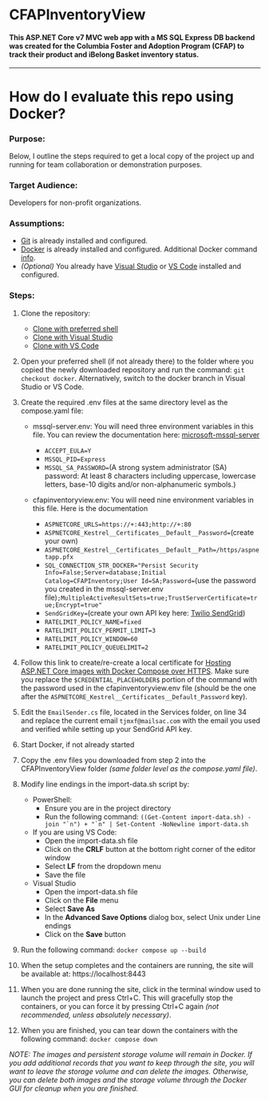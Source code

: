 # CFAPInventoryView

#### This ASP.NET Core v7 MVC web app with a MS SQL Express DB backend was created for the Columbia Foster and Adoption Program (CFAP) to track their product and iBelong Basket inventory status.

<hr />

# How do I evaluate this repo using Docker?

### Purpose:

Below, I outline the steps required to get a local copy of the project up and running for team collaboration or demonstration purposes.

### Target Audience:

Developers for non-profit organizations.

### Assumptions:

- [Git](https://github.com/git-guides/install-git) is already installed and configured.
- [Docker](https://docs.docker.com/get-docker/) is already installed and configured. Additional Docker command [info](./README.Docker.md).
- _(Optional)_ You already have [Visual Studio](https://visualstudio.microsoft.com/downloads/) or [VS Code](https://code.visualstudio.com/download) installed and configured.

### Steps:

1. Clone the repository:
   - [Clone with preferred shell](https://docs.github.com/en/repositories/creating-and-managing-repositories/cloning-a-repository)
   - [Clone with Visual Studio](https://learn.microsoft.com/en-us/visualstudio/version-control/git-clone-repository?view=vs-2022)
   - [Clone with VS Code](https://learn.microsoft.com/en-us/azure/developer/javascript/how-to/with-visual-studio-code/clone-github-repository?tabs=create-repo-command-palette%2Cinitialize-repo-activity-bar%2Ccreate-branch-command-palette%2Ccommit-changes-command-palette%2Cpush-command-palette)
2. Open your preferred shell (if not already there) to the folder where you copied the newly downloaded repository and run the command: `git checkout docker`. Alternatively, switch to the docker branch in Visual Studio or VS Code.
3. Create the required .env files at the same directory level as the compose.yaml file:

    - mssql-server.env: You will need three environment variables in this file. You can review the documentation here:  [microsoft-mssql-server](https://hub.docker.com/_/microsoft-mssql-server)

      - `ACCEPT_EULA=Y`
      - `MSSQL_PID=Express`
      - `MSSQL_SA_PASSWORD=`(A strong system administrator (SA) password: At least 8 characters including uppercase, lowercase letters, base-10 digits and/or non-alphanumeric symbols.)

    - cfapinventoryview.env:  You will need nine environment variables in this file.  Here is the documentation

      - `ASPNETCORE_URLS=https://+:443;http://+:80`
      - `ASPNETCORE_Kestrel__Certificates__Default__Password=`(create your own)
      - `ASPNETCORE_Kestrel__Certificates__Default__Path=/https/aspnetapp.pfx`
      - `SQL_CONNECTION_STR_DOCKER="Persist Security Info=False;Server=database;Initial Catalog=CFAPInventory;User Id=SA;Password=`(use the password you created in the mssql-server.env file)`;MultipleActiveResultSets=true;TrustServerCertificate=true;Encrypt=true"`
      - `SendGridKey=`(create your own API key here:  [Twilio SendGrid](https://sendgrid.com/))
      - `RATELIMIT_POLICY_NAME=fixed`
      - `RATELIMIT_POLICY_PERMIT_LIMIT=3`
      - `RATELIMIT_POLICY_WINDOW=60`
      - `RATELIMIT_POLICY_QUEUELIMIT=2`

4. Follow this link to create/re-create a local certificate for [Hosting ASP.NET Core images with Docker Compose over HTTPS](https://learn.microsoft.com/en-us/aspnet/core/security/docker-compose-https?view=aspnetcore-7.0"). Make sure you replace the `$CREDENTIAL_PLACEHOLDER$` portion of the command with the password used in the cfapinventoryview.env file (should be the one after the `ASPNETCORE_Kestrel__Certificates__Default_Password` key).
5. Edit the `EmailSender.cs` file, located in the Services folder, on line 34 and replace the current email `tjmxf@mailsac.com` with the email you used and verified while setting up your SendGrid API key.
6. Start Docker, if not already started
7. Copy the .env files you downloaded from step 2 into the CFAPInventoryView folder _(same folder level as the compose.yaml file)_.
8. Modify line endings in the import-data.sh script by:

   - PowerShell:
     - Ensure you are in the project directory
     - Run the following command: `` ((Get-Content import-data.sh) -join "`n") + "`n" | Set-Content -NoNewline import-data.sh ``
   - If you are using VS Code:
     - Open the import-data.sh file
     - Click on the **CRLF** button at the bottom right corner of the editor window
     - Select **LF** from the dropdown menu
     - Save the file
   - Visual Studio
     - Open the import-data.sh file
     - Click on the **File** menu
     - Select **Save As**
     - In the **Advanced Save Options** dialog box, select Unix under Line endings
     - Click on the **Save** button

9. Run the following command: `docker compose up --build`
10. When the setup completes and the containers are running, the site will be available at: https://localhost:8443
11. When you are done running the site, click in the terminal window used to launch the project and press Ctrl+C. This will gracefully stop the containers, or you can force it by pressing Ctrl+C again _(not recommended, unless absolutely necessary)_.
12. When you are finished, you can tear down the containers with the following command: `docker compose down`

_NOTE: The images and persistent storage volume will remain in Docker. If you add additional records that you want to keep through the site, you will want to leave the storage volume and can delete the images. Otherwise, you can delete both images and the storage volume through the Docker GUI for cleanup when you are finished._
